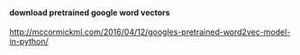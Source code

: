 
#### download pretrained google word vectors
http://mccormickml.com/2016/04/12/googles-pretrained-word2vec-model-in-python/

